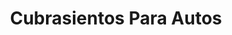 ---
title: "Cubrasientos Para Autos"
url: /desamparados/cubrasientos-para-autos/
shop: Allgemein
---